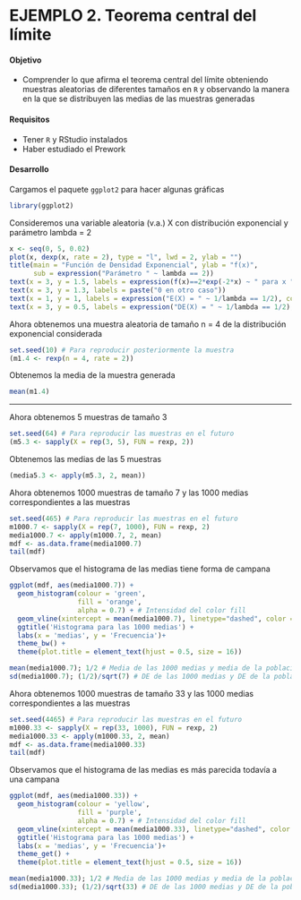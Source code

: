 # EJEMPLO 2. Teorema central del límite

#### Objetivo

- Comprender lo que afirma el teorema central del límite obteniendo muestras aleatorias de diferentes tamaños en `R` y observando la manera en la que se distribuyen las medias de las muestras generadas

#### Requisitos

- Tener `R` y RStudio instalados
- Haber estudiado el Prework

#### Desarrollo

Cargamos el paquete `ggplot2` para hacer algunas gráficas

```R
library(ggplot2)
```

Consideremos una variable aleatoria (v.a.) X con distribución exponencial y parámetro lambda = 2

```R
x <- seq(0, 5, 0.02)
plot(x, dexp(x, rate = 2), type = "l", lwd = 2, ylab = "")
title(main = "Función de Densidad Exponencial", ylab = "f(x)",
      sub = expression("Parámetro " ~ lambda == 2))
text(x = 3, y = 1.5, labels = expression(f(x)==2*exp(-2*x) ~ " para x "  >= 0))
text(x = 3, y = 1.3, labels = paste("0 en otro caso"))
text(x = 1, y = 1, labels = expression("E(X) = " ~ 1/lambda == 1/2), col = 2)
text(x = 3, y = 0.5, labels = expression("DE(X) = " ~ 1/lambda == 1/2), col = 4)
```

Ahora obtenemos una muestra aleatoria de tamaño n = 4 de la distribución exponencial considerada 

```R
set.seed(10) # Para reproducir posteriormente la muestra
(m1.4 <- rexp(n = 4, rate = 2))
```

Obtenemos la media de la muestra generada

```R
mean(m1.4)
```

---

Ahora obtenemos 5 muestras de tamaño 3 

```R
set.seed(64) # Para reproducir las muestras en el futuro
(m5.3 <- sapply(X = rep(3, 5), FUN = rexp, 2))
```

Obtenemos las medias de las 5 muestras

```R
(media5.3 <- apply(m5.3, 2, mean))
```

Ahora obtenemos 1000 muestras de tamaño 7 y las 1000 medias correspondientes a las muestras

```R
set.seed(465) # Para reproducir las muestras en el futuro
m1000.7 <- sapply(X = rep(7, 1000), FUN = rexp, 2)
media1000.7 <- apply(m1000.7, 2, mean)
mdf <- as.data.frame(media1000.7)
tail(mdf)
```

Observamos que el histograma de las medias tiene forma de campana

```R
ggplot(mdf, aes(media1000.7)) + 
  geom_histogram(colour = 'green', 
                 fill = 'orange',
                 alpha = 0.7) + # Intensidad del color fill
  geom_vline(xintercept = mean(media1000.7), linetype="dashed", color = "black") + 
  ggtitle('Histograma para las 1000 medias') + 
  labs(x = 'medias', y = 'Frecuencia')+
  theme_bw() +
  theme(plot.title = element_text(hjust = 0.5, size = 16)) 
```

```R
mean(media1000.7); 1/2 # Media de las 1000 medias y media de la población de la cual vienen las 1000 muestras
sd(media1000.7); (1/2)/sqrt(7) # DE de las 1000 medias y DE de la población de la cual vienen las 1000 muestras dividida por la raíz del tamaño de la muestra
```

Ahora obtenemos 1000 muestras de tamaño 33 y las 1000 medias correspondientes a las muestras

```R
set.seed(4465) # Para reproducir las muestras en el futuro
m1000.33 <- sapply(X = rep(33, 1000), FUN = rexp, 2)
media1000.33 <- apply(m1000.33, 2, mean)
mdf <- as.data.frame(media1000.33)
tail(mdf)
```

Observamos que el histograma de las medias es más parecida todavía a una campana

```R
ggplot(mdf, aes(media1000.33)) + 
  geom_histogram(colour = 'yellow', 
                 fill = 'purple',
                 alpha = 0.7) + # Intensidad del color fill
  geom_vline(xintercept = mean(media1000.33), linetype="dashed", color = "black") + 
  ggtitle('Histograma para las 1000 medias') + 
  labs(x = 'medias', y = 'Frecuencia')+
  theme_get() +
  theme(plot.title = element_text(hjust = 0.5, size = 16)) 
```

```R
mean(media1000.33); 1/2 # Media de las 1000 medias y media de la población de la cual vienen las 1000 muestras
sd(media1000.33); (1/2)/sqrt(33) # DE de las 1000 medias y DE de la población de la cual vienen las 1000 muestras dividida por la raíz del tamaño de la muestra
```
